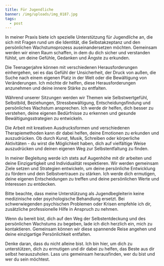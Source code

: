 ```yaml
---
title: Für Jugendliche
banner: /img/uploads/img_0187.jpg
tags:
  - post
---
```

<!--StartFragment-->

In meiner Praxis biete ich spezielle Unterstützung für Jugendliche an, die sich mit Fragen rund um die Identität, die Selbstakzeptanz und den persönlichen Wachstumsprozess auseinandersetzen möchten. Gemeinsam werden wir einen Raum schaffen, in dem du dich sicher und verstanden fühlst, um deine Gefühle, Gedanken und Ängste zu erkunden.

Die Teenagerjahre können mit verschiedenen Herausforderungen einhergehen, sei es das Gefühl der Unsicherheit, der Druck von außen, die Suche nach einem eigenen Platz in der Welt oder die Bewältigung von Veränderungen. Ich möchte dir helfen, diese Herausforderungen anzunehmen und deine innere Stärke zu entfalten.

Während unserer Sitzungen werden wir Themen wie Selbstwertgefühl, Selbstbild, Beziehungen, Stressbewältigung, Entscheidungsfindung und persönliches Wachstum ansprechen. Ich werde dir helfen, dich besser zu verstehen, deine eigenen Bedürfnisse zu erkennen und gesunde Bewältigungsstrategien zu entwickeln.

Die Arbeit mit kreativen Ausdrucksformen und verschiedenen Therapiemethoden kann dir dabei helfen, deine Emotionen zu erkunden und auszudrücken. Ob durch Kunst, Musik, Schreiben oder körperliche Aktivitäten - du wirst die Möglichkeit haben, dich auf vielfältige Weise auszudrücken und deinen eigenen Weg zur Selbstentfaltung zu finden.

In meiner Begleitung werde ich stets auf Augenhöhe mit dir arbeiten und deine Einzigartigkeit und Individualität respektieren. Wir werden gemeinsam Ziele setzen und Strategien entwickeln, um deine persönliche Entwicklung zu fördern und dein Selbstvertrauen zu stärken. Ich werde dich ermutigen, deine eigenen Entscheidungen zu treffen und deine persönlichen Werte und Interessen zu entdecken.

Bitte beachte, dass meine Unterstützung als Jugendbegleiterin keine medizinische oder psychologische Behandlung ersetzt. Bei schwerwiegenden psychischen Problemen oder Krisen empfehle ich dir, zusätzliche professionelle Hilfe in Anspruch zu nehmen.

Wenn du bereit bist, dich auf den Weg der Selbstentdeckung und des persönlichen Wachstums zu begeben, lade ich dich herzlich ein, mich zu kontaktieren. Gemeinsam können wir diese spannende Reise angehen und deine einzigartige Persönlichkeit entfalten.

Denke daran, dass du nicht alleine bist. Ich bin hier, um dich zu unterstützen, dich zu ermutigen und dir dabei zu helfen, das Beste aus dir selbst herauszuholen. Lass uns gemeinsam herausfinden, wer du bist und wer du sein möchtest.

<!--EndFragment-->